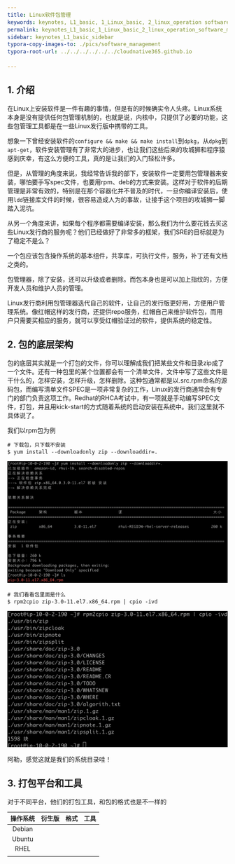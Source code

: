 ```yaml
---
title: Linux软件包管理
keywords: keynotes, L1_basic, 1_Linux_basic, 2_linux_operation software_management
permalink: keynotes_L1_basic_1_Linux_basic_2_linux_operation_software_management.html
sidebar: keynotes_L1_basic_sidebar
typora-copy-images-to: ./pics/software_management
typora-root-url: ../../../../../../cloudnative365.github.io

---
```


## 1. 介绍

在Linux上安装软件是一件有趣的事情，但是有的时候确实令人头疼。Linux系统本身是没有提供任何包管理机制的，也就是说，内核中，只提供了必要的功能，这些包管理工具都是在一些Linux发行版中携带的工具。

想象一下曾经安装软件的`configure && make && make install`到`dpkg`，从`dpkg`到`apt-get`，软件安装管理有了非常大的进步，也让我们这些后来的攻城狮和程序猿感到庆幸，有这么方便的工具，真的是让我们的入门轻松许多。

但是，从管理的角度来说，我经常告诉我的部下，安装软件一定要用包管理器来安装，哪怕要手写spec文件，也要用rpm、deb的方式来安装。这样对于软件的后期管理是非常有效的，特别是在那个容器化并不普及的时代，一旦你编译安装后，使用`ldd`链接库文件的时候，很容易造成人为的事故，让接手这个项目的攻城狮一脚踏入泥坑。

从另一个角度来讲，如果每个程序都需要编译安装，那么我们为什么要花钱去买这些Linux发行商的服务呢？他们已经做好了非常多的框架，我们SRE的目标就是为了稳定不是么？

一个包应该包含操作系统的基本组件，共享库，可执行文件，服务，补丁还有文档之类的。

包管理器，除了安装，还可以升级或者删除。而包本身也是可以加上指纹的，方便开发人员和维护人员的管理。

Linux发行商利用包管理器迭代自己的软件，让自己的发行版更好用，方便用户管理系统。像红帽这样的发行商，还提供repo服务，红帽自己来维护软件包，而用户只需要买相应的服务，就可以享受红帽验证过的软件，提供系统的稳定性。

## 2. 包的底层架构

包的底层其实就是一个打包的文件，你可以理解成我们把某些文件和目录zip成了一个文件。还有一种包里的某个位置都会有一个清单文件，文件中写了这些文件是干什么的，怎样安装，怎样升级，怎样删除。这种包通常都是以.src.rpm命名的源码包，而编写清单文件SPEC是一项非常复杂的工作，Linux的发行商通常会有专门的部门负责这项工作。Redhat的RHCA考试中，有一项就是手动编写SPEC文件，打包，并且用kick-start的方式随着系统的启动安装在系统中。我们这里就不具体说了。

我们以rpm包为例

```
# 下载包，只下载不安装
$ yum install --downloadonly zip --downloaddir=.
```

![image-20200222175722350](/pages/keynotes/L1_basic/1_linux_basic/2_linux_operation/pics/software_management/image-20200222175722350.png)

```
# 我们看看包里面是什么
$ rpm2cpio zip-3.0-11.el7.x86_64.rpm | cpio -ivd
```

![image-20200222175817764](/pages/keynotes/L1_basic/1_linux_basic/2_linux_operation/pics/software_management/image-20200222175817764.png)

阿勒，感觉这就是我们的系统目录哇！

## 3. 打包平台和工具

对于不同平台，他们的打包工具，和包的格式也是不一样的

| 操作系统 | 衍生版 | 格式 | 工具 |
| :------: | :----: | :--: | :--: |
|  Debian  |        |      |      |
|  Ubuntu  |        |      |      |
|   RHEL   |        |      |      |
|          |        |      |      |

